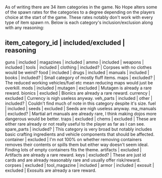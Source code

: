 As of writing there are 34 item categories in the game.
No Hope alters some of the spawn rates for the categories to a degree depending on the players choice at the start of the game.
These rates notably don't work with every type of item spawn rn.
Below is each category's inclusion/exclusion along with any reasoning:

item_category_id | included/excluded | reasoning
-------------------------------------------------
guns             | included          |
magazines        | included          |
ammo             | included          |
weapons          | included          |
tools            | included          |
clothing         | included?         | Corpses with no clothes would be weird?
food             | included          |
drugs            | included          |
manuals          | included          |
books            | included?         | Small category of mostly fluff items.
maps             | excluded?         | The reduced working vehicles/fuel etc mean reducing maps would just be overkill.
mods             | included          |
mutagen          | excluded          | Mutagen is already a rare reward.
bionics          | excluded          | Bionics are already a rare reward.
currency         | excluded          | Currency is nigh useless anyway.
veh_parts        | included          |
other            | included?         | Couldn't find much of note in this category despite it's size.
fuel             | included          |
seeds            | excluded          | Seeds are nigh useless anyway.
ma_manuals       | excluded?         | Martial art manuals are already rare, I think making dojos more dangerous would be better.
traps            | excluded          |
chems            | excluded          | These are either rare already or not really useful to the player as far as I can see.
spare_parts      | included?         | This category is very broad but notably includes basic crafting ingredients and vehicle components that should be affected.
container        | excluded          | I'm not 100% on whether removing containers removes their contents or spills them but either way doesn't seem ideal. Finding lots of empty containers fits the theme.
artifacts        | excluded          | Artifacts are already a rare reward.
keys             | excluded?         | These are just id cards and are already reasonably rare and usually offer risk/reward.
corpses          | excluded          |
tool_magazine    | included          |
armor            | included          |
exosuit          | excluded          | Exosuits are already a rare reward.